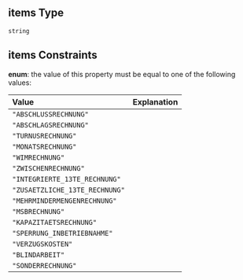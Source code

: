 ## items Type

`string`

## items Constraints

**enum**: the value of this property must be equal to one of the following values:

| Value                          | Explanation |
| :----------------------------- | :---------- |
| `"ABSCHLUSSRECHNUNG"`          |             |
| `"ABSCHLAGSRECHNUNG"`          |             |
| `"TURNUSRECHNUNG"`             |             |
| `"MONATSRECHNUNG"`             |             |
| `"WIMRECHNUNG"`                |             |
| `"ZWISCHENRECHNUNG"`           |             |
| `"INTEGRIERTE_13TE_RECHNUNG"`  |             |
| `"ZUSAETZLICHE_13TE_RECHNUNG"` |             |
| `"MEHRMINDERMENGENRECHNUNG"`   |             |
| `"MSBRECHNUNG"`                |             |
| `"KAPAZITAETSRECHNUNG"`        |             |
| `"SPERRUNG_INBETRIEBNAHME"`    |             |
| `"VERZUGSKOSTEN"`              |             |
| `"BLINDARBEIT"`                |             |
| `"SONDERRECHNUNG"`             |             |
